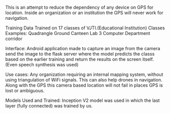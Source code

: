 This is an attempt to reduce the dependency of any device on GPS for location.
Inside an organization or an institution the GPS will never work for navigation.

Training Data
Trained on 17 classes of VJTI.(Educational Institution)
Classes Examples:
  Quadrangle
  Ground
  Canteen
  Lab 3
  Computer Department corridor

Interface:
  Android application made to capture an image from the camera send the image to the flask server where the model predicts the classs
  based on the earlier training and return the results on the screen itself. (Even speech synthesis was used)

Use cases:
  Any organization requiring an internal mapping system, without using triangulation of WiFi signals. 
  This can also help drones in navigation.
    Along with the GPS this camera based location will not fail in places GPS is lost or ambiguous.
    
Models Used and Trained:
  Inception V2 model was used in which the last layer (fully connected) was trained by us.
  
